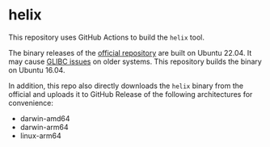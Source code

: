 # helix

This repository uses GitHub Actions to build the `helix` tool.

The binary releases of the [official repository](https://github.com/helix-editor/helix) are built on Ubuntu 22.04. It may cause [GLIBC issues](https://github.com/helix-editor/helix/issues/1932) on older systems. This repository builds the binary on Ubuntu 16.04.

In addition, this repo also directly downloads the `helix` binary from the official and uploads it to GitHub Release of the following architectures for convenience:

- darwin-amd64
- darwin-arm64
- linux-arm64
